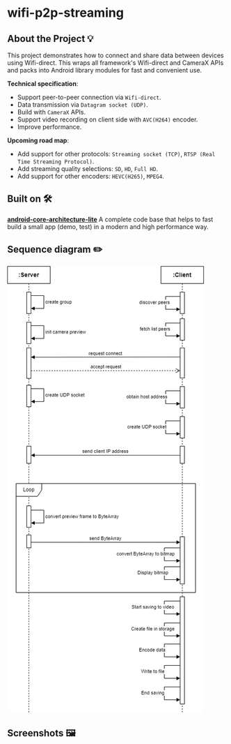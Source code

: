 # wifi-p2p-streaming

## About the Project 💡

This project demonstrates how to connect and share data between devices using Wifi-direct. 
This wraps all framework's Wifi-direct and CameraX APIs and packs into Android library modules for fast and convenient use.

**Technical specification**:
* Support peer-to-peer connection via `Wifi-direct`.
* Data transmission via `Datagram socket (UDP)`.
* Build with `CameraX` APIs.
* Support video recording on client side with `AVC(H264)` encoder.
* Improve performance.

**Upcoming road map**:
* Add support for other protocols: `Streaming socket (TCP)`, `RTSP (Real Time Streaming Protocol)`.
* Add streaming quality selections: `SD`, `HD`, `Full HD`.
* Add support for other encoders: `HEVC(H265)`, `MPEG4`.

## Built on 🛠
**[android-core-architecture-lite](https://github.com/anhhn2312/android-core-architecture-lite)**
A complete code base that helps to fast build a small app (demo, test) in a modern and high performance way.

## Sequence diagram ✏️
<img src="screenshots/sequence-diagram.png" alt="sequence diagram">

## Screenshots 🖼️
